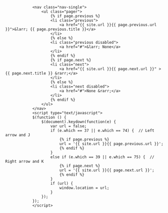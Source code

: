 <!-- pager -->
                <nav class="nav-single">
                    <ul class="pager">
                        {% if page.previous %}
                        <li class="previous">
                            <a href="{{ site.url }}{{ page.previous.url }}">&larr; {{ page.previous.title }}</a>
                        </li>
                        {% else %}
                        <li class="previous disabled">
                            <a href="#">&larr; None</a>
                        </li>
                        {% endif %}
                        {% if page.next %}
                        <li class="next">
                            <a href="{{ site.url }}{{ page.next.url }}" >{{ page.next.title }} &rarr;</a>
                        </li>
                        {% else %}
                        <li class="next disabled">
                            <a href="#">None &rarr;</a>
                        </li>
                        {% endif %}
                    </ul>
                </nav>
                <script type="text/javascript">
                $(function () {
                    $(document).keydown(function(e) {
                        var url = false;
                        if (e.which == 37 || e.which == 74) {  // Left arrow and J
                            {% if page.previous %}
                            url = '{{ site.url }}{{ page.previous.url }}';
                            {% endif %}
                        }
                        else if (e.which == 39 || e.which == 75) {  // Right arrow and K
                            {% if page.next %}
                            url = '{{ site.url }}{{ page.next.url }}';
                            {% endif %}
                        }
                        if (url) {
                            window.location = url;
                        }
                    });
                });
                </script>
<!-- /pager -->